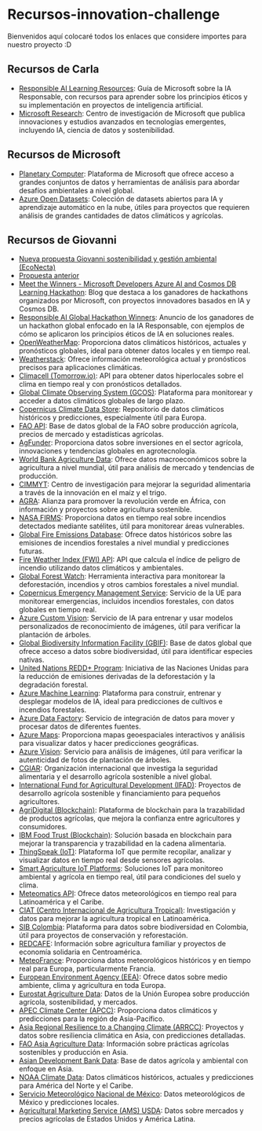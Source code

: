 # Recursos-innovation-challenge

Bienvenidos aquí colocaré todos los enlaces que considere importes para nuestro proyecto :D
 
## Recursos de Carla
- [Responsible AI Learning Resources](https://github.com/msusdev/Innovation-Challenge/blob/main/Responsible%20AI%20learning%20resources.pdf): Guía de Microsoft sobre la IA Responsable, con recursos para aprender sobre los principios éticos y su implementación en proyectos de inteligencia artificial.
- [Microsoft Research](https://www.microsoft.com/en-us/research/): Centro de investigación de Microsoft que publica innovaciones y estudios avanzados en tecnologías emergentes, incluyendo IA, ciencia de datos y sostenibilidad.

## Recursos de Microsoft
- [Planetary Computer](https://planetarycomputer.microsoft.com/): Plataforma de Microsoft que ofrece acceso a grandes conjuntos de datos y herramientas de análisis para abordar desafíos ambientales a nivel global.
- [Azure Open Datasets](https://learn.microsoft.com/en-us/azure/open-datasets/samples): Colección de datasets abiertos para IA y aprendizaje automático en la nube, útiles para proyectos que requieren análisis de grandes cantidades de datos climáticos y agrícolas.

## Recursos de Giovanni
- [Nueva propuesta Giovanni sostenibilidad y gestión ambiental (EcoNecta)](EcoNecta.html)
- [Propuesta anterior](AgroApp.html)
- [Meet the Winners - Microsoft Developers Azure AI and Cosmos DB Learning Hackathon](https://devblogs.microsoft.com/cosmosdb/meet-the-winners-microsoft-developers-azure-ai-azure-cosmos-db-learning-hackathon/): Blog que destaca a los ganadores de hackathons organizados por Microsoft, con proyectos innovadores basados en IA y Cosmos DB.
- [Responsible AI Global Hackathon Winners](https://techcommunity.microsoft.com/t5/microsoft-developer-community/winners-announced-responsible-ai-global-hackathon/ba-p/3600131): Anuncio de los ganadores de un hackathon global enfocado en la IA Responsable, con ejemplos de cómo se aplicaron los principios éticos de IA en soluciones reales.
- [OpenWeatherMap](https://openweathermap.org/): Proporciona datos climáticos históricos, actuales y pronósticos globales, ideal para obtener datos locales y en tiempo real.
- [Weatherstack](https://weatherstack.com/): Ofrece información meteorológica actual y pronósticos precisos para aplicaciones climáticas.
- [Climacell (Tomorrow.io)](https://www.tomorrow.io/weather-api/): API para obtener datos hiperlocales sobre el clima en tiempo real y con pronósticos detallados.
- [Global Climate Observing System (GCOS)](https://gcos.wmo.int/): Plataforma para monitorear y acceder a datos climáticos globales de largo plazo.
- [Copernicus Climate Data Store](https://cds.climate.copernicus.eu/): Repositorio de datos climáticos históricos y predicciones, especialmente útil para Europa.
- [FAO API](http://www.fao.org/faostat/en/): Base de datos global de la FAO sobre producción agrícola, precios de mercado y estadísticas agrícolas.
- [AgFunder](https://agfunder.com/): Proporciona datos sobre inversiones en el sector agrícola, innovaciones y tendencias globales en agrotecnología.
- [World Bank Agriculture Data](https://data.worldbank.org/indicator/AG.LND.AGRI.ZS): Ofrece datos macroeconómicos sobre la agricultura a nivel mundial, útil para análisis de mercado y tendencias de producción.
- [CIMMYT](https://www.cimmyt.org/): Centro de investigación para mejorar la seguridad alimentaria a través de la innovación en el maíz y el trigo.
- [AGRA](https://agra.org/): Alianza para promover la revolución verde en África, con información y proyectos sobre agricultura sostenible.
- [NASA FIRMS](https://firms.modaps.eosdis.nasa.gov/): Proporciona datos en tiempo real sobre incendios detectados mediante satélites, útil para monitorear áreas vulnerables.
- [Global Fire Emissions Database](https://www.globalfiredata.org/): Ofrece datos históricos sobre las emisiones de incendios forestales a nivel mundial y predicciones futuras.
- [Fire Weather Index (FWI) API](https://www.fireweather.ca/): API que calcula el índice de peligro de incendio utilizando datos climáticos y ambientales.
- [Global Forest Watch](https://www.globalforestwatch.org/): Herramienta interactiva para monitorear la deforestación, incendios y otros cambios forestales a nivel mundial.
- [Copernicus Emergency Management Service](https://emergency.copernicus.eu/): Servicio de la UE para monitorear emergencias, incluidos incendios forestales, con datos globales en tiempo real.
- [Azure Custom Vision](https://azure.microsoft.com/en-us/services/cognitive-services/custom-vision-service/): Servicio de IA para entrenar y usar modelos personalizados de reconocimiento de imágenes, útil para verificar la plantación de árboles.
- [Global Biodiversity Information Facility (GBIF)](https://www.gbif.org/): Base de datos global que ofrece acceso a datos sobre biodiversidad, útil para identificar especies nativas.
- [United Nations REDD+ Program](https://www.un-redd.org/): Iniciativa de las Naciones Unidas para la reducción de emisiones derivadas de la deforestación y la degradación forestal.
- [Azure Machine Learning](https://azure.microsoft.com/en-us/services/machine-learning/): Plataforma para construir, entrenar y desplegar modelos de IA, ideal para predicciones de cultivos e incendios forestales.
- [Azure Data Factory](https://azure.microsoft.com/en-us/services/data-factory/): Servicio de integración de datos para mover y procesar datos de diferentes fuentes.
- [Azure Maps](https://azure.microsoft.com/en-us/services/azure-maps/): Proporciona mapas geoespaciales interactivos y análisis para visualizar datos y hacer predicciones geográficas.
- [Azure Vision](https://azure.microsoft.com/en-us/services/cognitive-services/computer-vision/): Servicio para análisis de imágenes, útil para verificar la autenticidad de fotos de plantación de árboles.
- [CGIAR](https://www.cgiar.org/): Organización internacional que investiga la seguridad alimentaria y el desarrollo agrícola sostenible a nivel global.
- [International Fund for Agricultural Development (IFAD)](https://www.ifad.org/): Proyectos de desarrollo agrícola sostenible y financiamiento para pequeños agricultores.
- [AgriDigital (Blockchain)](https://www.agridigital.io/): Plataforma de blockchain para la trazabilidad de productos agrícolas, que mejora la confianza entre agricultores y consumidores.
- [IBM Food Trust (Blockchain)](https://www.ibm.com/blockchain/solutions/food-trust): Solución basada en blockchain para mejorar la transparencia y trazabilidad en la cadena alimentaria.
- [ThingSpeak (IoT)](https://thingspeak.com/): Plataforma IoT que permite recopilar, analizar y visualizar datos en tiempo real desde sensores agrícolas.
- [Smart Agriculture IoT Platforms](https://www.libelium.com/smart-agriculture/): Soluciones IoT para monitoreo ambiental y agrícola en tiempo real, útil para condiciones del suelo y clima.
- [Meteomatics API](https://www.meteomatics.com/en/weather-api/): Ofrece datos meteorológicos en tiempo real para Latinoamérica y el Caribe.
- [CIAT (Centro Internacional de Agricultura Tropical)](https://ciat.cgiar.org/): Investigación y datos para mejorar la agricultura tropical en Latinoamérica.
- [SIB Colombia](https://sibcolombia.net/): Plataforma para datos sobre biodiversidad en Colombia, útil para proyectos de conservación y reforestación.
- [REDCAFE](https://www.redcafes.org/): Información sobre agricultura familiar y proyectos de economía solidaria en Centroamérica.
- [MeteoFrance](https://donneespubliques.meteofrance.fr/): Proporciona datos meteorológicos históricos y en tiempo real para Europa, particularmente Francia.
- [European Environment Agency (EEA)](https://www.eea.europa.eu/data-and-maps): Ofrece datos sobre medio ambiente, clima y agricultura en toda Europa.
- [Eurostat Agriculture Data](https://ec.europa.eu/eurostat/web/agriculture/data/database): Datos de la Unión Europea sobre producción agrícola, sostenibilidad, y mercados.
- [APEC Climate Center (APCC)](https://www.apcc21.org/eng): Proporciona datos climáticos y predicciones para la región de Asia-Pacífico.
- [Asia Regional Resilience to a Changing Climate (ARRCC)](https://www.metoffice.gov.uk/about-us/what/working-with/asia): Proyectos y datos sobre resiliencia climática en Asia, con predicciones detalladas.
- [FAO Asia Agriculture Data](http://www.fao.org/asiapacific/resources/en/): Información sobre prácticas agrícolas sostenibles y producción en Asia.
- [Asian Development Bank Data](https://data.adb.org/): Base de datos agrícola y ambiental con enfoque en Asia.
- [NOAA Climate Data](https://www.ncdc.noaa.gov/): Datos climáticos históricos, actuales y predicciones para América del Norte y el Caribe.
- [Servicio Meteorológico Nacional de México](https://smn.conagua.gob.mx/): Datos meteorológicos de México y predicciones locales.
- [Agricultural Marketing Service (AMS) USDA](https://www.ams.usda.gov/): Datos sobre mercados y precios agrícolas de Estados Unidos y América Latina.
